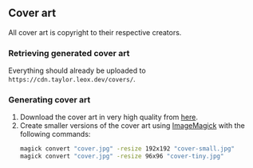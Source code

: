 ## Cover art

All cover art is copyright to their respective creators.

### Retrieving generated cover art

Everything should already be uploaded to `https://cdn.taylor.leox.dev/covers/`.

### Generating cover art

1. Download the cover art in very high quality from [here](https://bendodson.com/projects/itunes-artwork-finder/).
2. Create smaller versions of the cover art using [ImageMagick](https://imagemagick.org/) with the following commands:
   ```bash
   magick convert "cover.jpg" -resize 192x192 "cover-small.jpg"
   magick convert "cover.jpg" -resize 96x96 "cover-tiny.jpg"
   ```
